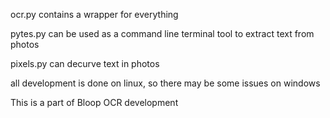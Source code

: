 ocr.py contains a wrapper for everything

pytes.py can be used as a command line terminal tool to extract text from photos

pixels.py can decurve text in photos

all development is done on linux, so there may be some issues on windows

This is a part of Bloop OCR development
